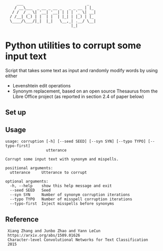          ___                            _   
        / __\___  _ __ _ __ _   _ _ __ | |_ 
       / /  / _ \| '__| '__| | | | '_ \| __|
      / /__| (_) | |  | |  | |_| | |_) | |_ 
      \____/\___/|_|  |_|   \__,_| .__/ \__|
                                 |_|        

# Python utilities to corrupt some input text


Script that takes some text as input and randomly modify words by using either
- Levenshtein edit operations
- Synonym replacement, based on an open source Thesaurus from the Libre Office project (as reported in section 2.4 of paper below)


## Set up




## Usage

    usage: corruption [-h] [--seed SEED] [--syn SYN] [--typo TYPO] [--typo-first]
                      utterance

    Corrupt some input text with synonym and mispells.

    positional arguments:
      utterance     Utterance to corrupt

    optional arguments:
      -h, --help    show this help message and exit
      --seed SEED   Seed
      --syn SYN     Number of synonym corruption iterations
      --typo TYPO   Number of misspell corruption iterations
      --typo-first  Inject misspells before synonyms
          
          
 ## Reference
 
     Xiang Zhang and Junbo Zhao and Yann LeCun
     https://arxiv.org/abs/1509.01626
     Character-level Convolutional Networks for Text Classification
     2015
